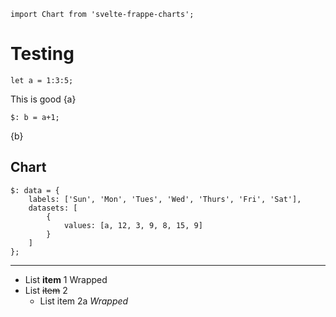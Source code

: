 <style>
    input {
        vertical-align: bottom;
    }
</style>

```webonly
import Chart from 'svelte-frappe-charts';

```


# Testing

```
let a = 1:3:5;
```

This is good {a}

```
$: b = a+1;
```

{b}

## Chart

```
$: data = {
    labels: ['Sun', 'Mon', 'Tues', 'Wed', 'Thurs', 'Fri', 'Sat'],
    datasets: [
        {
            values: [a, 12, 3, 9, 8, 15, 9]
        }
    ]
};
```

<Chart data={data} type="line" />

---

- List **item** 1
  Wrapped
- List ~~item~~ 2
  - List item 2a
    _Wrapped_

